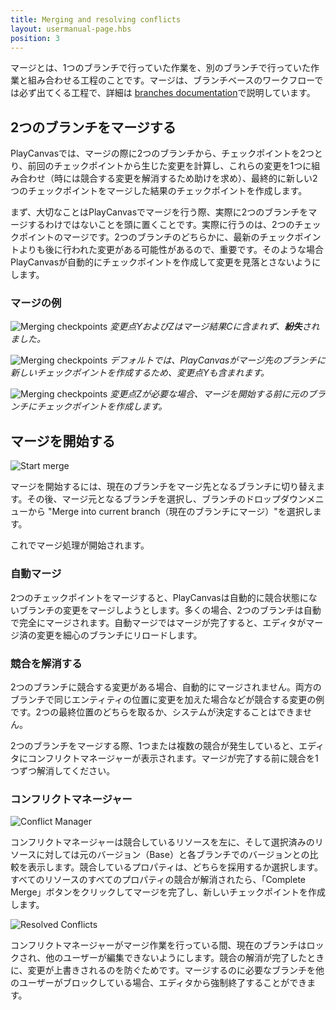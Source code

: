 ```yaml
---
title: Merging and resolving conflicts
layout: usermanual-page.hbs
position: 3
---
```


マージとは、1つのブランチで行っていた作業を、別のブランチで行っていた作業と組み合わせる工程のことです。マージは、ブランチベースのワークフローでは必ず出てくる工程で、詳細は [branches documentation][1]で説明しています。

## 2つのブランチをマージする

PlayCanvasでは、マージの際に2つのブランチから、チェックポイントを2つとり、前回のチェックポイントから生じた変更を計算し、これらの変更を1つに組み合わせ（時には競合する変更を解消するため助けを求め）、最終的に新しい2つのチェックポイントをマージした結果のチェックポイントを作成します。

まず、大切なことはPlayCanvasでマージを行う際、実際に2つのブランチをマージするわけではないことを頭に置くことです。実際に行うのは、2つのチェックポイントのマージです。2つのブランチのどちらかに、最新のチェックポイントよりも後に行われた変更がある可能性があるので、重要です。そのような場合PlayCanvasが自動的にチェックポイントを作成して変更を見落とさないようにします。

### マージの例

![Merging checkpoints][6]
*変更点YおよびZはマージ結果Cに含まれず、**紛失**されました。*

![Merging checkpoints][7]
*デフォルトでは、PlayCanvasがマージ先のブランチに新しいチェックポイントを作成するため、変更点Yも含まれます。*

![Merging checkpoints][8]
*変更点Zが必要な場合、マージを開始する前に元のブランチにチェックポイントを作成します。*

## マージを開始する

![Start merge][3]

マージを開始するには、現在のブランチをマージ先となるブランチに切り替えます。その後、マージ元となるブランチを選択し、ブランチのドロップダウンメニューから "Merge into current branch（現在のブランチにマージ）"を選択します。

これでマージ処理が開始されます。

### 自動マージ

2つのチェックポイントをマージすると、PlayCanvasは自動的に競合状態にないブランチの変更をマージしようとします。多くの場合、2つのブランチは自動で完全にマージされます。自動マージではマージが完了すると、エディタがマージ済の変更を細心のブランチにリロードします。

### 競合を解消する

2つのブランチに競合する変更がある場合、自動的にマージされません。両方のブランチで同じエンティティの位置に変更を加えた場合などが競合する変更の例です。2つの最終位置のどちらを取るか、システムが決定することはできません。

2つのブランチをマージする際、1つまたは複数の競合が発生していると、エディタにコンフリクトマネージャーが表示されます。マージが完了する前に競合を1つずつ解消してください。

### コンフリクトマネージャー

![Conflict Manager][4]

コンフリクトマネージャーは競合しているリソースを左に、そして選択済みのリソースに対しては元のバージョン（Base）と各ブランチでのバージョンとの比較を表示します。競合しているプロパティは、どちらを採用するか選択します。すべてのリソースのすべてのプロパティの競合が解消されたら、「Complete Merge」ボタンをクリックしてマージを完了し、新しいチェックポイントを作成します。

![Resolved Conflicts][5]

コンフリクトマネージャーがマージ作業を行っている間、現在のブランチはロックされ、他のユーザーが編集できないようにします。競合の解消が完了したときに、変更が上書きされるのを防ぐためです。マージするのに必要なブランチを他のユーザーがブロックしている場合、エディタから強制終了することができます。

[1]: /user-manual/version-control/branches
[3]: /images/user-manual/version-control/start-merge.jpg
[4]: /images/user-manual/version-control/conflict-manager.jpg
[5]: /images/user-manual/version-control/conflicts-resolved.jpg
[6]: /images/user-manual/version-control/merging-checkpoints-1.png
[7]: /images/user-manual/version-control/merging-checkpoints-2.png
[8]: /images/user-manual/version-control/merging-checkpoints-3.png
